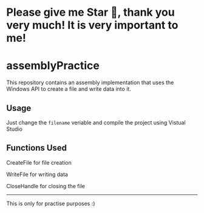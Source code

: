 # Please give me Star 🌟, thank you very much! It is very important to me!

# assemblyPractice

This repository contains an assembly implementation that uses the Windows API to create a file and write data into it.

## Usage

Just change the `filename` veriable and compile the project using Vistual Studio

## Functions Used

CreateFile for file creation

WriteFile for writing data

CloseHandle for closing the file

--- 
This is only for practise purposes :) 
